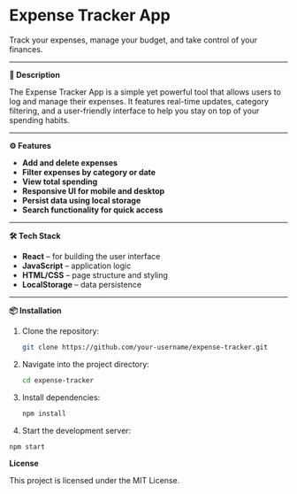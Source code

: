 # Expense Tracker App

Track your expenses, manage your budget, and take control of your finances.

---

**📝 Description**

The Expense Tracker App is a simple yet powerful tool that allows users to log and manage their expenses. It features real-time updates, category filtering, and a user-friendly interface to help you stay on top of your spending habits.

---

**⚙️ Features**

- **Add and delete expenses**
- **Filter expenses by category or date**
- **View total spending**
- **Responsive UI for mobile and desktop**
- **Persist data using local storage**
- **Search functionality for quick access**

---

**🛠 Tech Stack**

- **React** – for building the user interface  
- **JavaScript** – application logic  
- **HTML/CSS** – page structure and styling  
- **LocalStorage** – data persistence  

---

**📦 Installation**

1. Clone the repository:
   ```bash
   git clone https://github.com/your-username/expense-tracker.git

2. Navigate into the project directory:
   ```bash
   cd expense-tracker
3. Install dependencies:
   ```bash
   npm install
4. Start the development server:
  ```bash
npm start
```

 **License**

This project is licensed under the MIT License.
